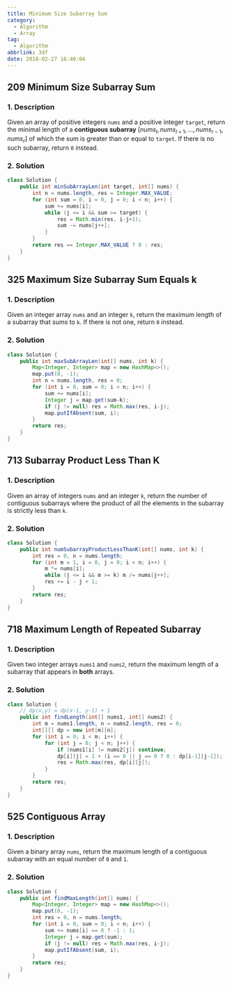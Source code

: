 ```yaml
---
title: Minimum Size Subarray Sum
category:
  - Algorithm
  - Array
tag:
  - Algorithm
abbrlink: 3df
date: 2018-02-27 16:40:04
---
```


## 209 Minimum Size Subarray Sum
### 1. Description
Given an array of positive integers `nums` and a positive integer `target`, return the minimal length of a **contiguous subarray** $[nums_l, nums_{l+1}, ..., nums_{r-1}, nums_r]$ of which the sum is greater than or equal to `target`. If there is no such subarray, return `0` instead.

### 2. Solution
```java
class Solution {
    public int minSubArrayLen(int target, int[] nums) {
        int n = nums.length, res = Integer.MAX_VALUE;
        for (int sum = 0, i = 0, j = 0; i < n; i++) {
            sum += nums[i];
            while (j <= i && sum >= target) {
                res = Math.min(res, i-j+1);
                sum -= nums[j++];
            }
        }
        return res == Integer.MAX_VALUE ? 0 : res;
    }
}
```


## 325 Maximum Size Subarray Sum Equals k
### 1. Description
Given an integer array `nums` and an integer `k`, return the maximum length of a subarray that sums to `k`. If there is not one, return `0` instead.

### 2. Solution
```java
class Solution {
    public int maxSubArrayLen(int[] nums, int k) {
        Map<Integer, Integer> map = new HashMap<>();
        map.put(0, -1);
        int n = nums.length, res = 0;
        for (int i = 0, sum = 0; i < n; i++) {
            sum += nums[i];
            Integer j = map.get(sum-k);
            if (j != null) res = Math.max(res, i-j);
            map.putIfAbsent(sum, i);
        }
        return res;
    }
}
```

## 713 Subarray Product Less Than K
### 1. Description
Given an array of integers `nums` and an integer `k`, return the number of contiguous subarrays where the product of all the elements in the subarray is strictly less than `k`.

### 2. Solution
```java
class Solution {
    public int numSubarrayProductLessThanK(int[] nums, int k) {
        int res = 0, n = nums.length;
        for (int m = 1, i = 0, j = 0; i < n; i++) {
            m *= nums[i];
            while (j <= i && m >= k) m /= nums[j++];
            res += i - j + 1;
        }
        return res;
    }
}
```

## 718 Maximum Length of Repeated Subarray
### 1. Description
Given two integer arrays `nums1` and `nums2`, return the maximum length of a subarray that appears in **both** arrays.

### 2. Solution
```java
class Solution {
    // dp(x,y) = dp(x-1, y-1) + 1
    public int findLength(int[] nums1, int[] nums2) {
        int m = nums1.length, n = nums2.length, res = 0;
        int[][] dp = new int[m][n];
        for (int i = 0; i < m; i++) {
            for (int j = 0; j < n; j++) {
                if (nums1[i] != nums2[j]) continue;
                dp[i][j] = 1 + (i == 0 || j == 0 ? 0 : dp[i-1][j-1]);
                res = Math.max(res, dp[i][j]);
            }
        }
        return res;
    }
}
```

## 525 Contiguous Array
### 1. Description
Given a binary array `nums`, return the maximum length of a contiguous subarray with an equal number of `0` and `1`.

### 2. Solution
```java
class Solution {
    public int findMaxLength(int[] nums) {
        Map<Integer, Integer> map = new HashMap<>();
        map.put(0, -1);
        int res = 0, n = nums.length;
        for (int i = 0, sum = 0; i < n; i++) {
            sum += nums[i] == 0 ? -1 : 1;
            Integer j = map.get(sum);
            if (j != null) res = Math.max(res, i-j);
            map.putIfAbsent(sum, i);
        }
        return res;
    }
}
```
